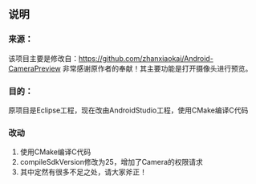 ## 说明
### 来源：
该项目主要是修改自：https://github.com/zhanxiaokai/Android-CameraPreview
非常感谢原作者的奉献！其主要功能是打开摄像头进行预览。
### 目的：
原项目是Eclipse工程，现在改由AndroidStudio工程，使用CMake编译C代码
### 改动
1. 使用CMake编译C代码
2. compileSdkVersion修改为25，增加了Camera的权限请求
3. 其中定然有很多不足之处，请大家斧正！